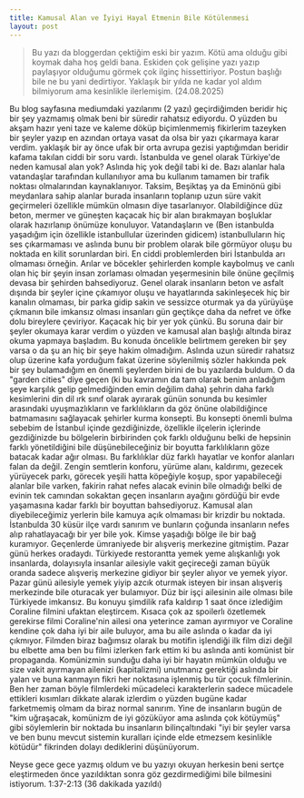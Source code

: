 ```yaml
---
title: Kamusal Alan ve İyiyi Hayal Etmenin Bile Kötülenmesi
layout: post
---
```

> Bu yazı da bloggerdan çektiğim eski bir yazım. Kötü ama olduğu gibi koymak daha hoş geldi bana. Eskiden çok gelişine yazı yazıp paylaşıyor olduğumu görmek çok ilginç hissettiriyor. Postun başlığı bile ne bu yani dedirtiyor. Yaklaşık bir yılda ne kadar yol aldım bilmiyorum ama kesinlikle ilerlemişim. (24.08.2025)


Bu blog sayfasına mediumdaki yazılarımı (2 yazı) geçirdiğimden beridir hiç bir şey yazmamış olmak beni bir süredir rahatsız ediyordu. O yüzden bu akşam hazır yeni taze ve kaleme döküp biçimlenmemiş fikirlerim tazeyken bir şeyler yazıp en azından ortaya vasat da olsa bir yazı çıkarmaya karar verdim. 
yaklaşık bir ay önce ufak bir orta avrupa gezisi yaptığımdan beridir kafama takılan ciddi bir soru vardı. İstanbulda ve genel olarak Türkiye'de neden kamusal alan yok? Aslında hiç yok değil tabi ki de. Bazı alanlar hala vatandaşlar tarafından kullanılıyor ama bu kullanım tamamen bir trafik noktası olmalarından kaynaklanıyor. Taksim, Beşiktaş ya da Eminönü gibi meydanlara sahip alanlar burada insanların toplanıp uzun süre vakit geçirmeleri özellikle mümkün olmasın diye tasarlanıyor. Olabildiğince düz beton, mermer ve güneşten kaçacak hiç bir alan bırakmayan boşluklar olarak hazırlanıp önümüze konuluyor. 
Vatandaşların ve (Ben istanbulda yaşadığım için özellikle istanbullular üzerinden gidicem) istanbulluların hiç ses çıkarmaması ve aslında bunu bir problem olarak bile görmüyor oluşu bu noktada en kilit sorunlardan biri. En ciddi problemlerden biri İstanbulda arı olmaması örneğin. Arılar ve böcekler şehirlerden komple kaybolmuş ve canlı olan hiç bir şeyin insan zorlaması olmadan yeşermesinin bile önüne geçilmiş devasa bir şehirden bahsediyoruz.
Genel olarak insanların beton ve asfalt dışında bir şeyler içine çıkamıyor oluşu ve hayatlarında sakinleşecek hiç bir kanalın olmaması, bir parka gidip sakin ve sessizce oturmak ya da yürüyüşe çıkmanın bile imkansız olması insanları gün geçtikçe daha da nefret ve öfke dolu bireylere çeviriyor. Kaçacak hiç bir yer yok çünkü. 
Bu soruna dair bir şeyler okumaya karar verdim o yüzden ve kamusal alan başlığı altında biraz okuma yapmaya başladım. Bu konuda öncelikle belirtmem gereken bir şey varsa o da şu an hiç bir şeye hakim olmadığım. Aslında uzun süredir rahatsız olup üzerine kafa yorduğum fakat üzerine söylenilmiş sözler hakkında pek bir şey bulamadığım en önemli şeylerden birini de bu yazılarda buldum. O da "garden cities" diye geçen (ki bu kavramın da tam olarak benim anladığım şeye karşılık gelip gelmediğinden emin değilim daha) şehrin daha farklı kesimlerini din dil ırk sınıf olarak ayırarak günün sonunda bu kesimler arasındaki uyuşmazlıkların ve farklılıkların da göz önüne olabildiğince batmamasını sağlayacak şehirler kurma konsepti. Bu konsepti önemli bulma sebebim de İstanbul içinde gezdiğinizde, özellikle ilçelerin içlerinde gezdiğinizde bu bölgelerin birbirinden çok farklı olduğunu belki de hepsinin farklı yönetildiğini bile düşünebileceğiniz bir boyutta farklılıkların göze batacak kadar ağır olması. Bu farklılıklar düz farklı hayatlar ve konfor alanları falan da değil. Zengin semtlerin konforu, yürüme alanı, kaldırımı, gezecek yürüyecek parkı, görecek yeşili hatta köpeğiyle koşup, spor yapabileceği alanlar bile varken, fakirin rahat nefes alacak evinin bile olmadığı belki de evinin tek camından sokaktan geçen insanların ayağını gördüğü bir evde yaşamasına kadar farklı bir boyuttan bahsediyoruz. 
Kamusal alan diyebileceğimiz yerlerin bile kamuya açık olmaması bir krizdir bu noktada. İstanbulda 30 küsür ilçe vardı sanırım ve bunların çoğunda insanların nefes alıp rahatlayacağı bir yer bile yok. Kimse yaşadığı bölge ile bir bağ kuramıyor. 
Geçenlerde ümraniyede bir alışveriş merkezine gitmiştim. Pazar günü herkes oradaydı. Türkiyede restorantta yemek yeme alışkanlığı yok insanlarda, dolayısıyla insanlar ailesiyle vakit geçireceği zaman büyük oranda sadece alışveriş merkezine gidiyor bir şeyler alıyor ve yemek yiyor. Pazar günü ailesiyle yemek yiyip azcık oturmak isteyen bir insan alışveriş merkezinde bile oturacak yer bulamıyor. Düz bir işçi ailesinin aile olması bile Türkiyede imkansız. 
Bu konuyu şimdilik rafa kaldırıp 1 saat önce izlediğim Coraline filmini ufaktan eleştircem.
Kısaca çok az spoilerlı özetlemek gerekirse filmi Coraline'nin ailesi ona yeterince zaman ayırmıyor ve Coraline kendine çok daha iyi bir aile buluyor, ama bu aile aslında o kadar da iyi çıkmıyor. Filmden biraz bağımsız olarak bu motifin işlendiği ilk film dizi değil bu elbette ama ben bu filmi izlerken fark ettim ki bu aslında anti komünist bir propaganda. Komünizmin sunduğu daha iyi bir hayatın mümkün olduğu ve size vakit ayırmayan ailenizi (kapitalizmi) unutmanız gerektiği aslında bir yalan ve buna kanmayın fikri her noktasına işlenmiş bu tür çocuk filmlerinin. Ben her zaman böyle filmlerdeki mücadeleci karakterlerin sadece mücadele ettikleri kısımları dikkate alarak izlerdim o yüzden bugüne kadar farketmemiş olmam da biraz normal sanırım. Yine de insanların bugün de "kim uğraşacak, komünizm de iyi gözüküyor ama aslında çok kötüymüş" gibi söylemlerin bir noktada bu insanların bilinçaltındaki "iyi bir şeyler varsa ve ben bunu mevcut sistemin kuralları içinde elde etmezsem kesinlikle kötüdür" fikrinden dolayı dediklerini düşünüyorum. 

Neyse gece gece yazmış oldum ve bu yazıyı okuyan herkesin beni sertçe eleştirmeden önce yazıldıktan sonra göz gezdirmediğimi bile bilmesini istiyorum. 
1:37-2:13 (36 dakikada yazıldı)
